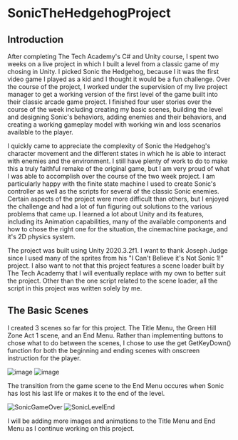 # SonicTheHedgehogProject
## Introduction
After completing The Tech Academy's C# and Unity course, I spent two weeks on a live project in which I built a level from a classic game of my chosing in Unity. I picked Sonic the Hedgehog, because I it was the first video game I played as a kid and I thought it would be a fun challenge. Over the course of the project, I worked under the supervision of my live project manager to get a working version of the first level of the game built into their classic arcade game project. I finished four user stories over the course of the week including creating my basic scenes, building the level and designing Sonic's behaviors, adding enemies and their behaviors, and creating a working gameplay model with working win and loss scenarios available to the player.

I quickly came to appreciate the complexity of Sonic the Hedgehog's character movement and the different states in which he is able to interact with enemies and the environment. I still have plenty of work to do to make this a truly faithful remake of the original game, but I am very proud of what I was able to accomplish over the course of the two week project. I am particularly happy with the finite state machine I used to create Sonic's controller as well as the scripts for several of the classic Sonic enemies. Certain aspects of the project were more difficult than others, but I enjoyed the challenge and had a lot of fun figuring out solutions to the various problems that came up. I learned a lot about Unity and its features, including its Animation capabilities, many of the available components and how to chose the right one for the situation, the cinemachine package, and it's 2D physics system. 

The project was built using Unity 2020.3.2f1. I want to thank Joseph Judge since I used many of the sprites from his "I Can't Believe it's Not Sonic 1!" project. I also want to not that this project features a scene loader built by The Tech Academy that I will eventually replace with my own to better suit the project. Other than the one script related to the scene loader, all the script in this project was written solely by me.
## The Basic Scenes
I created 3 scenes so far for this project. The Title Menu, the Green Hill Zone Act 1 scene, and an End Menu. Rather than implementing buttons to chose what to do between the scenes, I chose to use the get GetKeyDown() function for both the beginning and ending scenes with onscreen instruction for the player. 

![image](https://user-images.githubusercontent.com/87107050/135880820-388d01c1-8ab9-4f80-82ba-2bdc4ae5067b.png)
![image](https://user-images.githubusercontent.com/87107050/135881294-b2a985b4-7bc0-4f8f-a6ab-bf671bdc5dde.png)

The transition from the game scene to the End Menu occures when Sonic has lost his last life or makes it to the end of the level.

![SonicGameOver](https://user-images.githubusercontent.com/87107050/135884539-2919abf4-08f0-4e70-bbcf-3a06354e8c31.gif)
![SonicLevelEnd](https://user-images.githubusercontent.com/87107050/135885684-5e1a7afa-d9fc-4677-909f-bdb05403fddf.gif)

I will be adding more images and animations to the Title Menu and End Menu as I continue working on this project.
